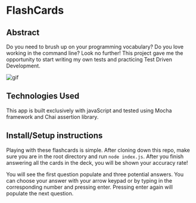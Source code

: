 # FlashCards

## Abstract
Do you need to brush up on your programming vocabulary? Do you love working in the command line?
Look no further! This project gave me the opportunity to start writing my own tests and
practicing Test Driven Development.

![gif](https://media.giphy.com/media/yVYOTURxdSz8PtTDkD/giphy.gif)

## Technologies Used
This app is built exclusively with javaScript and tested using Mocha framework and Chai
assertion library.

## Install/Setup instructions
Playing with these flashcards is simple. After cloning down this repo, make sure you are in the
root directory and run `node index.js`. After you finish answering all the cards in the deck, 
you will be shown your accuracy rate!

You will see the first question populate and three potential answers. You can choose your answer
with your arrow keypad or by typing in the corresponding number and pressing enter. Pressing enter
again will populate the next question.
